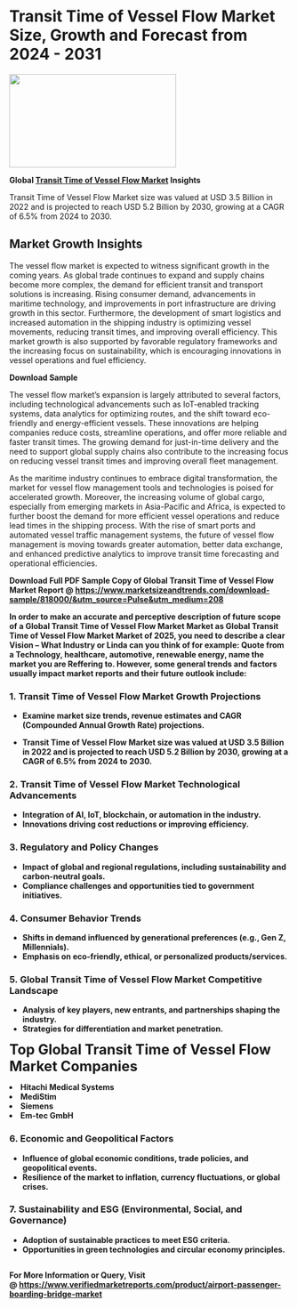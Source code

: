 <H1>Transit Time of Vessel Flow Market Size, Growth and Forecast from 2024 - 2031</H1><img class="aligncenter size-medium wp-image-584254" src="https://thirdeyenews.in/wp-content/uploads/2024/09/Global-Market-Research-300x168.jpeg" alt="" width="300" height="168" /><p><strong>Global&nbsp;<a href="https://www.marketsizeandtrends.com/download-sample/818000/&amp;utm_source=Pulse&amp;utm_medium=208">Transit Time of Vessel Flow Market</a> Insights</strong></p><p>Transit Time of Vessel Flow Market size was valued at USD 3.5 Billion in 2022 and is projected to reach USD 5.2 Billion by 2030, growing at a CAGR of 6.5% from 2024 to 2030.</p><p><h2>Market Growth Insights</h2> <p>The vessel flow market is expected to witness significant growth in the coming years. As global trade continues to expand and supply chains become more complex, the demand for efficient transit and transport solutions is increasing. Rising consumer demand, advancements in maritime technology, and improvements in port infrastructure are driving growth in this sector. Furthermore, the development of smart logistics and increased automation in the shipping industry is optimizing vessel movements, reducing transit times, and improving overall efficiency. This market growth is also supported by favorable regulatory frameworks and the increasing focus on sustainability, which is encouraging innovations in vessel operations and fuel efficiency.</p> <p><strong>Download Sample</strong></p> <p>The vessel flow market’s expansion is largely attributed to several factors, including technological advancements such as IoT-enabled tracking systems, data analytics for optimizing routes, and the shift toward eco-friendly and energy-efficient vessels. These innovations are helping companies reduce costs, streamline operations, and offer more reliable and faster transit times. The growing demand for just-in-time delivery and the need to support global supply chains also contribute to the increasing focus on reducing vessel transit times and improving overall fleet management.</p> <p>As the maritime industry continues to embrace digital transformation, the market for vessel flow management tools and technologies is poised for accelerated growth. Moreover, the increasing volume of global cargo, especially from emerging markets in Asia-Pacific and Africa, is expected to further boost the demand for more efficient vessel operations and reduce lead times in the shipping process. With the rise of smart ports and automated vessel traffic management systems, the future of vessel flow management is moving towards greater automation, better data exchange, and enhanced predictive analytics to improve transit time forecasting and operational efficiencies.</p> <p><strong></p><p><span class=""><strong>Download Full PDF Sample Copy of Global Transit Time of Vessel Flow Market Report</strong> @ <a href="https://www.marketsizeandtrends.com/download-sample/818000/&amp;utm_source=Pulse&amp;utm_medium=208" target="_blank">https://www.marketsizeandtrends.com/download-sample/818000/&amp;utm_source=Pulse&amp;utm_medium=208</a></span></p><p>In order to make an accurate and perceptive description of future scope of a Global&nbsp;Transit Time of Vessel Flow Market Market as Global&nbsp;Transit Time of Vessel Flow Market Market of 2025, you need to describe a clear Vision &ndash; What Industry or Linda can you think of for example: Quote from a Technology, healthcare, automotive, renewable energy, name the market you are Reffering to. However, some general trends and factors usually impact market reports and their future outlook include:</p><h3>1.&nbsp;<strong>Transit Time of Vessel Flow Market Growth Projections</strong></h3><ul><li>Examine market size trends, revenue estimates and CAGR (Compounded Annual Growth Rate) projections.</li><li><p>Transit Time of Vessel Flow Market size was valued at USD 3.5 Billion in 2022 and is projected to reach USD 5.2 Billion by 2030, growing at a CAGR of 6.5% from 2024 to 2030.</p></li></ul><h3>2.&nbsp;<strong>Transit Time of Vessel Flow Market Technological Advancements</strong></h3><ul><li>Integration of AI, IoT, blockchain, or automation in the industry.</li><li>Innovations driving cost reductions or improving efficiency.</li></ul><h3>3.&nbsp;<strong>Regulatory and Policy Changes</strong></h3><ul><li>Impact of global and regional regulations, including sustainability and carbon-neutral goals.</li><li>Compliance challenges and opportunities tied to government initiatives.</li></ul><h3>4.&nbsp;<strong>Consumer Behavior Trends</strong></h3><ul><li>Shifts in demand influenced by generational preferences (e.g., Gen Z, Millennials).</li><li>Emphasis on eco-friendly, ethical, or personalized products/services.</li></ul><h3>5.&nbsp;<strong>Global Transit Time of Vessel Flow Market Competitive Landscape</strong></h3><ul><li>Analysis of key players, new entrants, and partnerships shaping the industry.</li><li>Strategies for differentiation and market penetration.</li></ul><p data-pm-slice="1 1 []"><span style="color: inherit; font-family: inherit; font-size: 25px;">Top Global Transit Time of Vessel Flow Market Companies</span></p><div class="" data-test-id=""><p><li>Hitachi Medical Systems</li><li> MediStim</li><li> Siemens</li><li> Em-tec GmbH</li></p></div><h3>6.&nbsp;<strong>Economic and Geopolitical Factors</strong></h3><ul><li>Influence of global economic conditions, trade policies, and geopolitical events.</li><li>Resilience of the market to inflation, currency fluctuations, or global crises.</li></ul><h3>7.&nbsp;<strong>Sustainability and ESG (Environmental, Social, and Governance)</strong></h3><ul><li>Adoption of sustainable practices to meet ESG criteria.</li><li>Opportunities in green technologies and circular economy principles.</li></ul><h2><strong style="font-size: 14px;">For More Information or Query, Visit @&nbsp;</strong><a style="background-color: #ffffff; font-size: 14px;" href="https://www.marketsizeandtrends.com/report/transit-time-of-vessel-flow-market/" target="_blank">https://www.verifiedmarketreports.com/product/airport-passenger-boarding-bridge-market</a></h2>
